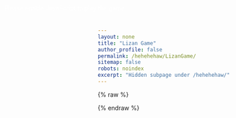 ```yaml
---
layout: none
title: "Lizan Game"
author_profile: false
permalink: /hehehehaw/LizanGame/
sitemap: false
robots: noindex
excerpt: "Hidden subpage under /hehehehaw/"
---
```


<!-- Fullscreen canvas + tiny progress bar styles -->
<link rel="stylesheet" href="/assets/css/unity-game.css">

<canvas id="unity-canvas"></canvas>
<div id="bar"><div id="fill"></div></div>
<noscript style="color:#fff;position:fixed;left:10px;top:10px;z-index:9999">
	Please enable JavaScript to play the game.
</noscript>

{% raw %}
<!-- Shared Unity helpers -->
<script src="/assets/js/unity-utils.js"></script>
<!-- Unity loader for LizanGame from CDN -->
<script src="https://cdn.zihaofu245.me/LizanGame/Build/Shengwxnw.github.io.loader.js"></script>
<script>
	(function(){
		const canvas = document.getElementById('unity-canvas');
		const fill = document.getElementById('fill');
		const buildUrl = 'https://cdn.zihaofu245.me/LizanGame/Build';
		const config = {
			dataUrl: buildUrl + '/Shengwxnw.github.io.data',
			frameworkUrl: buildUrl + '/Shengwxnw.github.io.framework.js',
			codeUrl: buildUrl + '/Shengwxnw.github.io.wasm',
			companyName: 'You',
			productName: 'LizanGame',
			productVersion: '1.0'
		};
		function onProgress(p){
			if (fill) fill.style.width = (p * 100).toFixed(0) + '%';
		}
		function boot(){
			UnityPage.startUnity({ canvas, config, onProgress }).then(instance => {
				if (instance && fill && fill.parentElement) fill.parentElement.style.display = 'none';
			});
		}
		if (document.readyState === 'complete' || document.readyState === 'interactive') {
			setTimeout(boot, 0);
		} else {
			document.addEventListener('DOMContentLoaded', boot);
		}
	})();
</script>
{% endraw %}